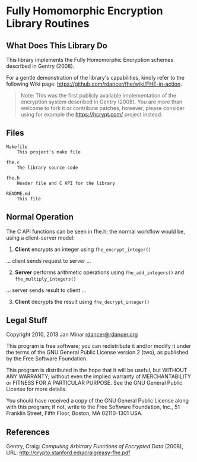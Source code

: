 # Fully Homomorphic Encryption Library Routines


## What Does This Library Do

This library implements the Fully Homomorphic Encryption schemes described in
Gentry (2008).

For a gentle demonstration of the library's capabilities, kindly refer to the
following Wiki page: <https://github.com/rdancer/fhe/wiki/FHE-in-action>.

> Note: This was the first publicly available implementation of the
> encryption system described in Gentry (2008).  You are more than welcome to
> fork it or contribute patches, however, please consider using for example
> the <https://hcrypt.com/> project instead.


## Files

    Makefile
        This project's make file
    
    fhe.c
        The library source code
    
    fhe.h
        Header file and C API for the library
    
    README.md
        This file


## Normal Operation

The C API functions can be seen in fhe.h; the normal workflow would be, using a
client-server model:

1. **Client** encrypts an integer using `fhe_encrypt_integer()`

  ... client sends request to server  ...

2. **Server** performs arithmetic operations using `fhe_add_integers()` and
   `fhe_multiply_integers()`

  ... server sends result to client ...

3. **Client** decrypts the result using `fhe_decrypt_integer()`


## Legal Stuff

Copyright 2010, 2013 Jan Minar <rdancer@rdancer.org>

This program is free software; you can redistribute it and/or modify
it under the terms of the GNU General Public License version 2 (two),
as published by the Free Software Foundation.

This program is distributed in the hope that it will be useful,
but WITHOUT ANY WARRANTY; without even the implied warranty of
MERCHANTABILITY or FITNESS FOR A PARTICULAR PURPOSE.  See the
GNU General Public License for more details.

You should have received a copy of the GNU General Public License along
with this program; if not, write to the Free Software Foundation, Inc.,
51 Franklin Street, Fifth Floor, Boston, MA 02110-1301 USA.



## References

Gentry, Craig: *Computing Arbitrary Functions of Encrypted Data* (2008), URL:
<http://crypto.stanford.edu/craig/easy-fhe.pdf>
